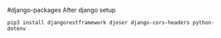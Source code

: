 #django-packages
After django setup

```
pip3 install djangorestframework djoser django-cors-headers python-dotenv
```
 


